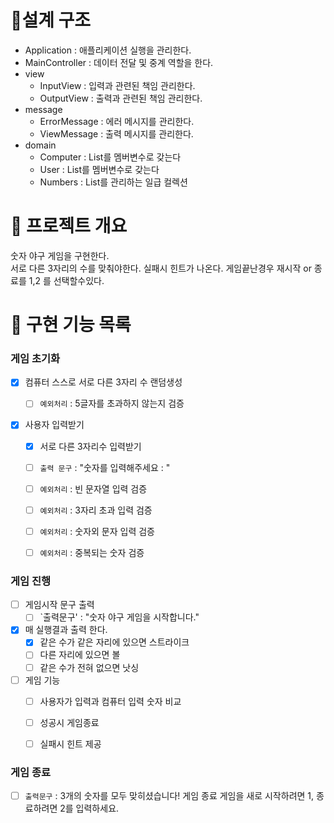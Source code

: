 # 📝설계 구조
- Application : 애플리케이션 실행을 관리한다.
- MainController : 데이터 전달 및 중계 역할을 한다.
- view
    - InputView : 입력과 관련된 책임 관리한다.
    - OutputView : 출력과 관련된 책임 관리한다.
- message
    - ErrorMessage : 에러 메시지를 관리한다.
    - ViewMessage : 출력 메시지를 관리한다.
- domain
    - Computer :  List<Integer>를 멤버변수로 갖는다
    - User :  List<Integer>를 멤버변수로 갖는다
    - Numbers :  List<Integer>를 관리하는 일급 컬렉션
# 💪 프로젝트 개요
숫자 야구 게임을 구현한다. <br>
서로 다른 3자리의 수를 맞춰야한다. 실패시  힌트가 나온다.
게임끝난경우 재시작 or 종료를 1,2 를 선택할수있다.

# 📝 구현 기능 목록
### 게임 초기화

- [x] 컴퓨터 스스로 서로 다른 3자리 수 랜덤생성
    - [ ] `예외처리` : 5글자를 초과하지 않는지 검증


- [x]  사용자 입력받기
    - [x] 서로 다른 3자리수 입력받기
    - [ ] `출력 문구` : "숫자를 입력해주세요 : "
    - [ ] `예외처리` : 빈 문자열 입력 검증
    - [ ] `예외처리` : 3자리 초과 입력 검증
    - [ ] `예외처리` : 숫자외 문자 입력 검증
    - [ ] `예외처리` : 중복되는 숫자 검증


### 게임 진행
- [ ] 게임시작 문구 출력
    - [ ] `출력문구' : "숫자 야구 게임을 시작합니다."

- [x] 매 실행결과 출력 한다.
    - [x] 같은 수가 같은 자리에 있으면 스트라이크
    - [ ] 다른 자리에 있으면 볼
    - [ ] 같은 수가 전혀 없으면 낫싱

- [ ] 게임 기능
    - [ ] 사용자가 입력과 컴퓨터 입력 숫자 비교
    - [ ] 성공시 게임종료
    - [ ] 실패시 힌트 제공


### 게임 종료
- [ ] `출력문구` : 3개의 숫자를 모두 맞히셨습니다! 게임 종료
  게임을 새로 시작하려면 1, 종료하려면 2를 입력하세요.